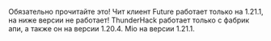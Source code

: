 Обязательно прочитайте это! Чит клиент Future работает только на 1.21.1, на ниже версии не работает! ThunderHack работает только с фабрик апи, а также он на версии 1.20.4. Mio на версии 1.21.1.
